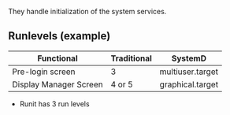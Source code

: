 They handle initialization of the system services.

## Runlevels (example)

| Functional             | Traditional | SystemD          |
| ---------------------- | ----------- | ---------------- |
| Pre-login screen       | 3           | multiuser.target |
| Display Manager Screen | 4 or 5      | graphical.target |

- Runit has 3 run levels